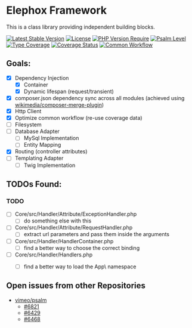 # Elephox Framework

This is a class library providing independent building blocks.

[![Latest Stable Version](http://poser.pugx.org/elephox/framework/v)](https://packagist.org/packages/elephox/framework)
[![License](http://poser.pugx.org/elephox/framework/license)](https://packagist.org/packages/elephox/framework)
[![PHP Version Require](http://poser.pugx.org/elephox/framework/require/php)](https://packagist.org/packages/elephox/framework)
[![Psalm Level](https://shepherd.dev/github/elephox-dev/framework/level.svg)](https://shepherd.dev/github/elephox-dev/framework)
[![Type Coverage](https://shepherd.dev/github/elephox-dev/framework/coverage.svg)](https://shepherd.dev/github/elephox-dev/framework)
[![Coverage Status](https://coveralls.io/repos/github/elephox-dev/framework/badge.svg?branch=main)](https://coveralls.io/github/elephox-dev/framework?branch=main)
[![Common Workflow](https://github.com/elephox-dev/framework/actions/workflows/common.yml/badge.svg)](https://github.com/elephox-dev/framework/actions/workflows/common.yml)

## Goals:

- [x] Dependency Injection
  - [x] Container
  - [x] Dynamic lifespan (request/transient)
- [x] composer.json dependency sync across all modules (achieved using [wikimedia/composer-merge-plugin](https://github.com/wikimedia/composer-merge-plugin))
- [x] Http Client
- [x] Optimize common workflow (re-use coverage data)
- [ ] Filesystem
- [ ] Database Adapter
  - [ ] MySql Implementation
  - [ ] Entity Mapping
- [x] Routing (controller attributes)
- [ ] Templating Adapter
  - [ ] Twig Implementation

<!-- start todos -->

## TODOs Found:

### TODO

- [ ] Core/src/Handler/Attribute/ExceptionHandler.php
  - [ ] do something else with this
- [ ] Core/src/Handler/Attribute/RequestHandler.php
  - [ ] extract url parameters and pass them inside the arguments
- [ ] Core/src/Handler/HandlerContainer.php
  - [ ] find a better way to choose the correct binding
- [ ] Core/src/Handler/Handlers.php
  - [ ] find a better way to load the App\ namespace


## Open issues from other Repositories

- [vimeo/psalm](https://github.com/vimeo/psalm)
  - [#6821](https://github.com/vimeo/psalm/issues/6821)
  - [#6429](https://github.com/vimeo/psalm/issues/6429)
  - [#6468](https://github.com/vimeo/psalm/issues/6468)

<!-- end todos -->
